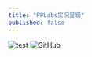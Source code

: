 ```yaml
---
title: "PPLabs实况呈现"
published: false
---
```


![test](D:\PPLabs相册\1月25日年会演讲\微信图片_201901281156166.jpg)
![GitHub](https://avatars2.githubusercontent.com/u/3265208?v=3&s=100 "GitHub,Social Coding")
